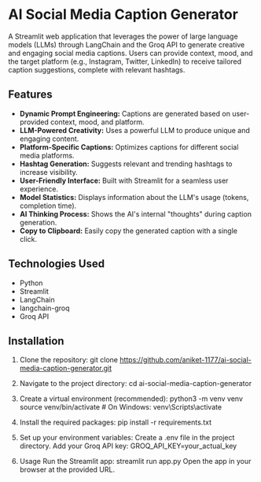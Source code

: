 # AI Social Media Caption Generator

A Streamlit web application that leverages the power of large language models (LLMs) through LangChain and the Groq API to generate creative and engaging social media captions.  Users can provide context, mood, and the target platform (e.g., Instagram, Twitter, LinkedIn) to receive tailored caption suggestions, complete with relevant hashtags.

## Features

* **Dynamic Prompt Engineering:** Captions are generated based on user-provided context, mood, and platform.
* **LLM-Powered Creativity:**  Uses a powerful LLM to produce unique and engaging content.
* **Platform-Specific Captions:** Optimizes captions for different social media platforms.
* **Hashtag Generation:** Suggests relevant and trending hashtags to increase visibility.
* **User-Friendly Interface:**  Built with Streamlit for a seamless user experience.
* **Model Statistics:** Displays information about the LLM's usage (tokens, completion time).
* **AI Thinking Process:** Shows the AI's internal "thoughts" during caption generation.
* **Copy to Clipboard:** Easily copy the generated caption with a single click.

## Technologies Used

* Python
* Streamlit
* LangChain
* langchain-groq
* Groq API


## Installation

1. Clone the repository:
   git clone https://github.com/aniket-1177/ai-social-media-caption-generator.git

2. Navigate to the project directory:
    cd ai-social-media-caption-generator

3. Create a virtual environment (recommended):
    python3 -m venv venv
    source venv/bin/activate  # On Windows: venv\Scripts\activate

4. Install the required packages:
    pip install -r requirements.txt

5. Set up your environment variables:
    Create a .env file in the project directory.
    Add your Groq API key: GROQ_API_KEY=your_actual_key

6. Usage
    Run the Streamlit app:
    streamlit run app.py
    Open the app in your browser at the provided URL.


